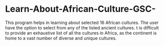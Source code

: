 # Learn-About-African-Culture-GSC-
This program helps in learning about selected 16 African cultures. The user have the option to select from any of the listed ancient cultures.
t is difficult to provide an exhaustive list of all the cultures in Africa, as the continent is home to a vast number of diverse and unique cultures. 
